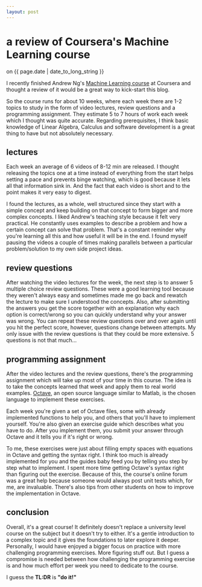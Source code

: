 ```yaml
---
layout: post
---
```

a review of Coursera's Machine Learning course
==============================================

<div class="pubdate">on <time datetime="{{ page.date }}"> {{ page.date  | date_to_long_string }} </time></div>

I recently finished Andrew Ng's [Machine Learning course](https://www.coursera.org/course/ml) at Coursera and thought a review of it would be a great way to kick-start this blog.

So the course runs for about 10 weeks, where each week there are 1-2 topics to study in the form of video lectures, review questions and a programming assignment.
They estimate 5 to 7 hours of work each week which I thought was quite accurate. Regarding prerequisites, I think basic knowledge of Linear Algebra, Calculus and software development is a great thing to have but not absolutely necessary.

lectures
----------------------
Each week an average of 6 videos of 8-12 min are released. I thought releasing the topics one at a time instead of everything from the start helps setting a pace and prevents binge watching, which is good because it lets all that information sink in. And the fact that each video is short and to the point makes it very easy to digest.

I found the lectures, as a whole, well structured since they start with a simple concept and keep building on that concept to form bigger and more complex concepts. I liked Andrew's teaching style because it felt very practical. He constantly uses examples to describe a problem and how a certain concept can solve that problem. That's a constant reminder why you're learning all this and how useful it will be in the end. I found myself pausing the videos a couple of times making parallels between a particular problem/solution to my own side project ideas.

review questions
----------------
After watching the video lectures for the week, the next step is to answer 5 multiple choice review questions. These were a good learning tool because they weren't always easy and
sometimes made me go back and rewatch the lecture to make sure I understood the concepts. Also, after submitting the answers you get the score together with an explanation why each option is correct/wrong so you can quickly understand why your answer was wrong. You can repeat these review questions over and over again until you hit the perfect score, however, questions change between attempts. My only issue with the review questions is that they could be more extensive. 5 questions is not that much...

programming assignment
---------------------
After the video lectures and the review questions, there's the programming assignment which will take up most of your time in this course. The idea is to take the concepts learned that week and apply them to real world examples. [Octave](https://www.gnu.org/software/octave/), an open source language similar to Matlab, is the chosen language to implement these exercises.

Each week you're given a set of Octave files, some with already implemented functions to help you, and others that you'll have to implement yourself. You're also given an exercise guide which describes what you have to do. After you implement them, you submit your answer through Octave and it tells you if it's right or wrong.

To me, these exercises were just about filling empty spaces with equations in Octave and getting the syntax right. I think too much is already implemented for you and the guides baby feed you by telling you step by step what to implement. I spent more time getting Octave's syntax right than figuring out the exercise. Because of this, the course's online forum was a great help because someone would always post unit tests which, for me, are invaluable. There's also tips from other students on how to improve the implementation in Octave.

conclusion
----------
Overall, it's a great course! It definitely doesn't replace a university level course on the subject but it doesn't try to either. It's a gentle introduction to a complex topic and it gives the foundations to later explore it deeper. Personally, I would have enjoyed a bigger focus on practice with more challenging programming exercises. More figuring stuff out. But I guess a compromise is needed between how challenging the programming exercise is and how much effort per week you need to dedicate to the course.

I guess the **TL:DR** is **"do it!"**
